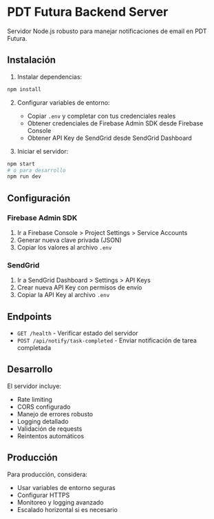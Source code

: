 # PDT Futura Backend Server

Servidor Node.js robusto para manejar notificaciones de email en PDT Futura.

## Instalación

1. Instalar dependencias:
```bash
npm install
```

2. Configurar variables de entorno:
   - Copiar `.env` y completar con tus credenciales reales
   - Obtener credenciales de Firebase Admin SDK desde Firebase Console
   - Obtener API Key de SendGrid desde SendGrid Dashboard

3. Iniciar el servidor:
```bash
npm start
# o para desarrollo
npm run dev
```

## Configuración

### Firebase Admin SDK
1. Ir a Firebase Console > Project Settings > Service Accounts
2. Generar nueva clave privada (JSON)
3. Copiar los valores al archivo `.env`

### SendGrid
1. Ir a SendGrid Dashboard > Settings > API Keys
2. Crear nueva API Key con permisos de envío
3. Copiar la API Key al archivo `.env`

## Endpoints

- `GET /health` - Verificar estado del servidor
- `POST /api/notify/task-completed` - Enviar notificación de tarea completada

## Desarrollo

El servidor incluye:
- Rate limiting
- CORS configurado
- Manejo de errores robusto
- Logging detallado
- Validación de requests
- Reintentos automáticos

## Producción

Para producción, considera:
- Usar variables de entorno seguras
- Configurar HTTPS
- Monitoreo y logging avanzado
- Escalado horizontal si es necesario